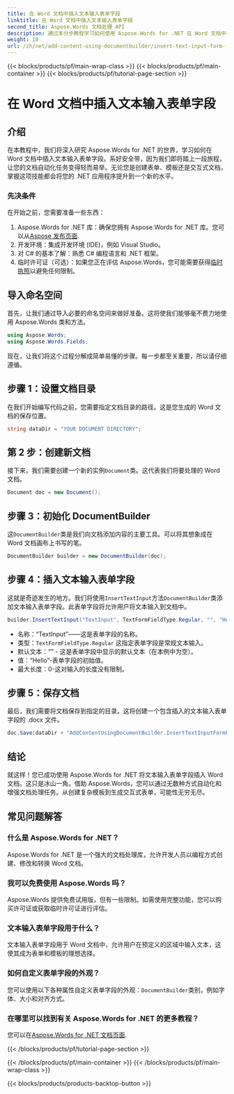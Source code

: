 ```yaml
---
title: 在 Word 文档中插入文本输入表单字段
linktitle: 在 Word 文档中插入文本输入表单字段
second_title: Aspose.Words 文档处理 API
description: 通过本分步教程学习如何使用 Aspose.Words for .NET 在 Word 文档中插入文本输入表单字段。非常适合创建交互式表单。
weight: 10
url: /zh/net/add-content-using-documentbuilder/insert-text-input-form-field/
---
```


{{< blocks/products/pf/main-wrap-class >}}
{{< blocks/products/pf/main-container >}}
{{< blocks/products/pf/tutorial-page-section >}}

# 在 Word 文档中插入文本输入表单字段

## 介绍

在本教程中，我们将深入研究 Aspose.Words for .NET 的世界，学习如何在 Word 文档中插入文本输入表单字段。系好安全带，因为我们即将踏上一段旅程，让您的文档自动化任务变得轻而易举。无论您是创建表单、模板还是交互式文档，掌握这项技能都会将您的 .NET 应用程序提升到一个新的水平。

### 先决条件

在开始之前，您需要准备一些东西：

1.  Aspose.Words for .NET 库：确保您拥有 Aspose.Words for .NET 库。您可以从[Aspose 发布页面](https://releases.aspose.com/words/net/).
2. 开发环境：集成开发环境 (IDE)，例如 Visual Studio。
3. 对 C# 的基本了解：熟悉 C# 编程语言和 .NET 框架。
4. 临时许可证（可选）：如果您正在评估 Aspose.Words，您可能需要获得[临时执照](https://purchase.aspose.com/temporary-license/)以避免任何限制。

## 导入命名空间

首先，让我们通过导入必要的命名空间来做好准备。这将使我们能够毫不费力地使用 Aspose.Words 类和方法。

```csharp
using Aspose.Words;
using Aspose.Words.Fields;
```

现在，让我们将这个过程分解成简单易懂的步骤。每一步都至关重要，所以请仔细遵循。

## 步骤 1：设置文档目录

在我们开始编写代码之前，您需要指定文档目录的路径。这是您生成的 Word 文档的保存位置。

```csharp
string dataDir = "YOUR DOCUMENT DIRECTORY";
```

## 第 2 步：创建新文档

接下来，我们需要创建一个新的实例`Document`类。这代表我们将要处理的 Word 文档。

```csharp
Document doc = new Document();
```

## 步骤 3：初始化 DocumentBuilder

这`DocumentBuilder`类是我们向文档添加内容的主要工具。可以将其想象成在 Word 文档画布上书写的笔。

```csharp
DocumentBuilder builder = new DocumentBuilder(doc);
```

## 步骤 4：插入文本输入表单字段

这就是奇迹发生的地方。我们将使用`InsertTextInput`方法`DocumentBuilder`类添加文本输入表单字段。此表单字段将允许用户将文本输入到文档中。

```csharp
builder.InsertTextInput("TextInput", TextFormFieldType.Regular, "", "Hello", 0);
```

- 名称：“TextInput”——这是表单字段的名称。
- 类型：`TextFormFieldType.Regular` 这指定表单字段是常规文本输入。
- 默认文本：“” - 这是表单字段中显示的默认文本（在本例中为空）。
- 值：“Hello”-表单字段的初始值。
- 最大长度：0-这对输入的长度没有限制。

## 步骤 5：保存文档

最后，我们需要将文档保存到指定的目录。这将创建一个包含插入的文本输入表单字段的 .docx 文件。

```csharp
doc.Save(dataDir + "AddContentUsingDocumentBuilder.InsertTextInputFormField.docx");
```

## 结论

就这样！您已成功使用 Aspose.Words for .NET 将文本输入表单字段插入 Word 文档。这只是冰山一角。借助 Aspose.Words，您可以通过无数种方式自动化和增强文档处理任务。从创建复杂模板到生成交互式表单，可能性无穷无尽。

## 常见问题解答

### 什么是 Aspose.Words for .NET？
Aspose.Words for .NET 是一个强大的文档处理库，允许开发人员以编程方式创建、修改和转换 Word 文档。

### 我可以免费使用 Aspose.Words 吗？
Aspose.Words 提供免费试用版，但有一些限制。如需使用完整功能，您可以购买许可证或获取临时许可证进行评估。

### 文本输入表单字段用于什么？
文本输入表单字段用于 Word 文档中，允许用户在预定义的区域中输入文本，这使其成为表单和模板的理想选择。

### 如何自定义表单字段的外观？
您可以使用以下各种属性自定义表单字段的外观：`DocumentBuilder`类别，例如字体、大小和对齐方式。

### 在哪里可以找到有关 Aspose.Words for .NET 的更多教程？
您可以在[Aspose.Words for .NET 文档页面](https://reference.aspose.com/words/net/).

{{< /blocks/products/pf/tutorial-page-section >}}

{{< /blocks/products/pf/main-container >}}
{{< /blocks/products/pf/main-wrap-class >}}

{{< blocks/products/products-backtop-button >}}
